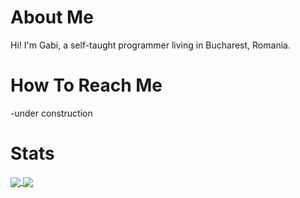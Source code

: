 # About Me

Hi! I'm Gabi, a self-taught programmer living in Bucharest, Romania.

# How To Reach Me
-under construction

# Stats

<a href = "https://github.com/gaby911?tab=repositories">
  <img src = "https://github-readme-stats.vercel.app/api?username=gaby911&count_private=true&show_icons=true&theme=dark&include_all_commits=true" align = "center" />
</a>

<a href = "https://github.com/gaby911?tab=repositories">
  <img src = "https://github-readme-stats.vercel.app/api/top-langs/?username=gaby11&langs_count=10&theme=dark&layout=compact&card_width=270" align = "center" />
</a>
